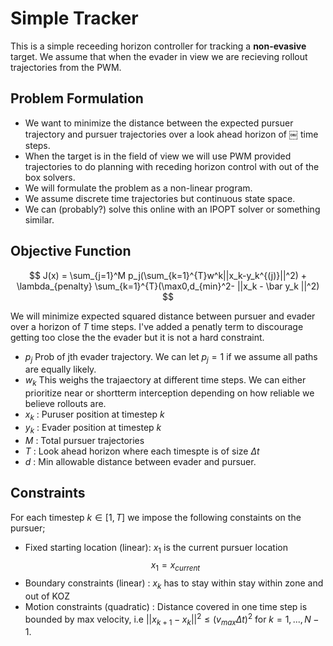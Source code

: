 # Simple Tracker

This is a simple receeding horizon controller for tracking a **non-evasive** target. We assume that when the evader in view we are recieving rollout trajectories from the PWM. 

## Problem Formulation

- We want to minimize the distance between the expected pursuer trajectory and pursuer trajectories over a look ahead horizon of ￼ time steps.
- When the target is in the field of view we will use PWM provided trajectories to do planning with receding horizon control with out of the box solvers. 
- We will formulate the problem as a non-linear program. 
- We assume discrete time trajectories but continuous state space. 
- We can (probably?) solve this online with an IPOPT solver or something similar. 

## Objective Function

$$
J(x) = \sum_{j=1}^M p_j(\sum_{k=1}^{T}w^k||x_k-y_k^{(j)}||^2) + \lambda_{penalty} \sum_{k=1}^{T}(\max0,d_{min}^2- ||x_k - \bar y_k ||^2)
$$


We will minimize expected squared distance between pursuer and evader over a horizon of $T$ time steps. I've added a penatly term to discourage getting too close the the evader but it is not a hard constraint.


- $p_j$ Prob of jth evader trajectory. We can let $p_j=1$  if we assume all paths are equally likely. 
- $w_k$ This weighs the trajaectory at different time steps. We can either prioritize near or shortterm interception depending on how reliable we believe rollouts are.
- $x_k$ : Puruser position at timestep $k$
- $y_k$ : Evader position at timestep $k$
- $M$ : Total pursuer trajectories
- $T$ : Look ahead horizon where each timespte is of size $\Delta t$
- $d$ : Min allowable distance between evader and pursuer. 

## Constraints

For each timestep $k \in [1,T]$ we impose the following constaints on the pursuer;

- Fixed starting location (linear): $x_1$ is the current pursuer location
$$
x_1 = x_{current}
$$
- Boundary constraints (linear) : $x_k$ has to stay within stay within zone and out of KOZ
- Motion constraints (quadratic) : Distance covered in one time step is bounded by max velocity, i.e $||x_{k+1} - x_k||^2 \le (v_{max}\Delta t)^2$ for $k = 1 ,..., N-1$.

